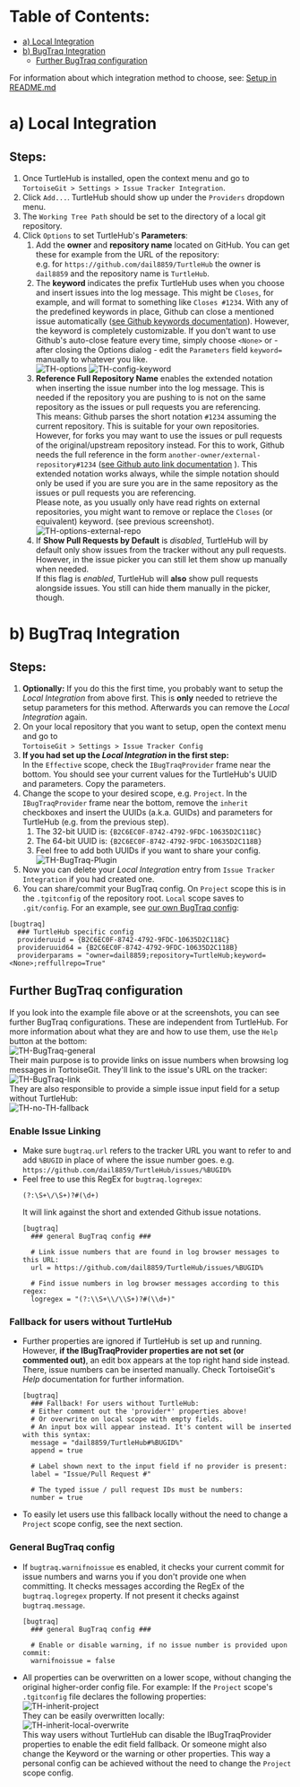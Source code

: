 # Table of Contents:
* [a) Local Integration](#a-local-integration)
* [b) BugTraq Integration](#b-bugtraq-integration)
  * [Further BugTraq configuration](#further-bugtraq-configuration)

For information about which integration method to choose, see:
[Setup in README.md](../README.md#setup)

# a) Local Integration
## Steps:
1. Once TurtleHub is installed, open the context menu and go to  
`TortoiseGit > Settings > Issue Tracker Integration`.
1. Click `Add...`. TurtleHub should show up under the `Providers` dropdown menu.
1. The `Working Tree Path` should be set to the directory of a local git repository.
1. Click `Options` to set TurtleHub's **Parameters**:
    1. Add the **owner** and **repository name** located on GitHub. You can get these for example from the URL of the 
    repository:  
    e.g. for `https://github.com/dail8859/TurtleHub` the owner is `dail8859` and the repository name is 
    `TurtleHub`.
    1. The **keyword** indicates the prefix TurtleHub uses when you choose and insert issues into the log message. This 
    might be `Closes`, for example, and will format to something like `Closes #1234`. With any of the predefined 
    keywords in place, Github can close a mentioned issue automatically 
    ([see Github keywords documentation](https://help.github.com/articles/closing-issues-using-keywords/)). However, 
    the keyword is completely customizable. If you don't want to use Github's auto-close feature every time, simply 
    choose `<None>` or - after closing the Options dialog - edit the `Parameters` field `keyword=` manually to whatever 
    you like.  
        ![TH-options](/docs/img/TH-options.png "Options Dialog")
        ![TH-config-keyword](/docs/img/TH-config-keyword.png "Keyword parameter")
    1. **Reference Full Repository Name** enables the extended notation when inserting the issue number into the log 
    message. This is needed if the repository you are pushing to is not on the same repository as the issues or pull 
    requests you are referencing.  
    This means: Github parses the short notation `#1234` assuming the current repository. 
    This is suitable for your own repositories. However, for forks you may want to use the issues or pull requests of 
    the original/upstream repository instead. For this to work, Github needs the full reference in the 
    form `another-owner/external-repository#1234` 
    ([see Github auto link documentation](
    https://help.github.com/articles/autolinked-references-and-urls/#issues-and-pull-requests)
    ). This extended notation works always, while the simple notation should only be used if you are sure you are in 
    the same repository as the issues or pull requests you are referencing.  
    Please note, as you usually only have read rights on external repositories, you might want to remove 
    or replace the `Closes` (or equivalent) keyword. (see previous screenshot).  
        ![TH-options-external-repo](/docs/img/TH-options-external-repo.png "Referencing whole Repository")
    1. If **Show Pull Requests by Default** is *disabled*, TurtleHub will by default only show issues from the 
    tracker without any pull requests. However, in the issue picker you can still let them show up manually when 
    needed.  
    If this flag is *enabled*, TurtleHub will **also** show pull requests alongside issues. You still can hide them 
    manually in the picker, though.

# b) BugTraq Integration
## Steps: 
1. **Optionally:** If you do this the first time, you probably want to setup the *Local Integration* from above first. 
This is **only** needed to retrieve the setup parameters for this method. Afterwards you can remove the *Local 
Integration* again.
1. On your local repository that you want to setup, open the context menu and go to  
`TortoiseGit > Settings > Issue Tracker Config` 
1. **If you had set up the *Local Integration* in the first step:**  
In the `Effective` scope, check the `IBugTraqProvider` 
frame near the bottom. You should see your current values for the TurtleHub's UUID and parameters. Copy the parameters.
1. Change the scope to your desired scope, e.g. `Project`. In the `IBugTraqProvider` frame near the bottom, remove the 
`inherit` checkboxes and insert the 
UUIDs (a.k.a. GUIDs) and parameters for TurtleHub (e.g. from the previous step).
    1. The 32-bit UUID is: `{B2C6EC0F-8742-4792-9FDC-10635D2C118C}`
    1. The 64-bit UUID is: `{B2C6EC0F-8742-4792-9FDC-10635D2C118B}`
    1. Feel free to add both UUIDs if you want to share your config.  
    ![TH-BugTraq-Plugin](/docs/img/TH-BugTraq-Plugin.png "TurtleHub in BugTraq")
1. Now you can delete your *Local Integration* entry from `Issue Tracker Integration` if you had created one.
1. You can share/commit your BugTraq config. On `Project` scope this is in the `.tgitconfig` of the repository root. 
`Local` scope saves to `.git/config`.
For an example, see [our own BugTraq config](../.tgitconfig): 
  ```
  [bugtraq]
    ### TurtleHub specific config
    provideruuid = {B2C6EC0F-8742-4792-9FDC-10635D2C118C}
    provideruuid64 = {B2C6EC0F-8742-4792-9FDC-10635D2C118B}
    providerparams = "owner=dail8859;repository=TurtleHub;keyword=<None>;reffullrepo=True"
  ```


## Further BugTraq configuration
If you look into the example file above or at the screenshots, you can see further BugTraq configurations. 
These are independent from TurtleHub. For more information about what they are and how to use them, use the `Help` 
button at the bottom:  
![TH-BugTraq-general](/docs/img/TH-BugTraq-general.png "General BugTraq config")  
Their main purpose is to provide links on issue numbers when browsing log messages in TortoiseGit. They'll link to the 
issue's URL on the tracker:  
![TH-BugTraq-link](/docs/img/TH-BugTraq-link.png "Example of BugTraq issue linking")  
They are also responsible to provide a simple issue input field for a setup without TurtleHub:  
![TH-no-TH-fallback](/docs/img/TH-no-TH-fallback.png "BugTraq issue insertion without TurtleHub")

### Enable Issue Linking
* Make sure `bugtraq.url` refers to the tracker URL you want to refer to and add `%BUGID` in place of where the 
issue number goes. e.g.
`https://github.com/dail8859/TurtleHub/issues/%BUGID%`
* Feel free to use this RegEx for `bugtraq.logregex`:  
    ```regex
    (?:\S+\/\S+)?#(\d+)
    ```
    It will link against the short and extended Github issue notations.
  ```
  [bugtraq]
    ### general BugTraq config ###

    # Link issue numbers that are found in log browser messages to this URL:
    url = https://github.com/dail8859/TurtleHub/issues/%BUGID%
    
    # Find issue numbers in log browser messages according to this regex:
    logregex = "(?:\\S+\\/\\S+)?#(\\d+)"
  ```
### Fallback for users without TurtleHub
* Further properties are ignored if TurtleHub is set up and running. However, **if the IBugTraqProvider properties are 
not set (or commented out)**, an 
edit box appears at the top right hand side instead. There, issue numbers can be inserted manually. Check TortoiseGit's 
*Help* documentation for further information.  
  ```
  [bugtraq]
    ### Fallback! For users without TurtleHub: 
    # Either comment out the 'provider*' properties above!
    # Or overwrite on local scope with empty fields.
    # An input box will appear instead. It's content will be inserted with this syntax:
    message = "dail8859/TurtleHub#%BUGID%"
    append = true
    
    # Label shown next to the input field if no provider is present:
    label = "Issue/Pull Request #"
    
    # The typed issue / pull request IDs must be numbers:
    number = true
  ```
* To easily let users use this fallback locally without the need to change a `Project` scope config, see the next 
section.

### General BugTraq config
* If `bugtraq.warnifnoissue` es enabled, it checks your current commit for issue numbers and warns you if you don't 
provide one when committing. It checks messages according the RegEx of the `bugtraq.logregex` property. If not present 
it checks against `bugtraq.message`.
  ```
  [bugtraq]
    ### general BugTraq config ###

    # Enable or disable warning, if no issue number is provided upon commit:
    warnifnoissue = false
  ```
* All properties can be overwritten on a lower scope, without changing the original higher-order config file. For 
example: If the `Project` scope's `.tgitconfig` file declares the following properties:  
    ![TH-inherit-project](/docs/img/TH-inherit-project.png "BugTraq properties on project scope")      
    They can be easily overwritten locally:      
    ![TH-inherit-local-overwrite](/docs/img/TH-inherit-local-overwrite.png 
    "Overwrite BugTraq properties on local scope")  
    This way users without TurtleHub can disable the IBugTraqProvider properties to enable the edit field fallback. 
    Or someone might also change the Keyword or the warning or other properties. This way a personal config can be 
    achieved without the need to change the `Project` scope config.
